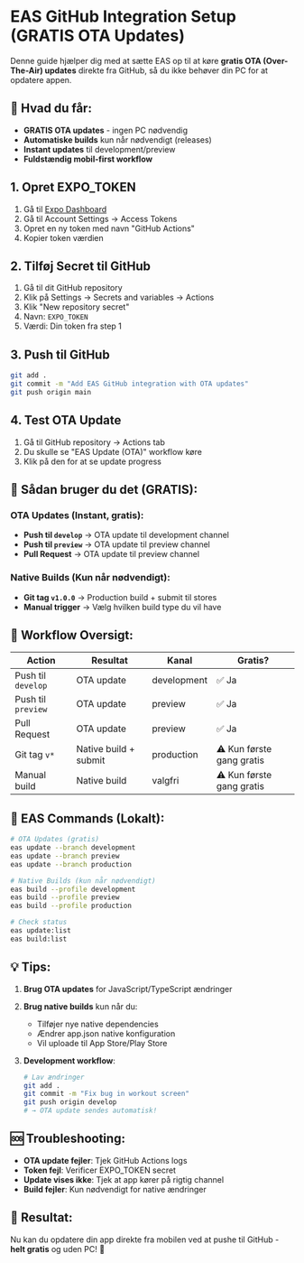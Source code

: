 # EAS GitHub Integration Setup (GRATIS OTA Updates)

Denne guide hjælper dig med at sætte EAS op til at køre **gratis OTA (Over-The-Air) updates** direkte fra GitHub, så du ikke behøver din PC for at opdatere appen.

## 🎯 Hvad du får:

- **GRATIS OTA updates** - ingen PC nødvendig
- **Automatiske builds** kun når nødvendigt (releases)
- **Instant updates** til development/preview
- **Fuldstændig mobil-first workflow**

## 1. Opret EXPO_TOKEN

1. Gå til [Expo Dashboard](https://expo.dev/accounts/marcusabs/projects/progressive-overload-app)
2. Gå til Account Settings → Access Tokens
3. Opret en ny token med navn "GitHub Actions"
4. Kopier token værdien

## 2. Tilføj Secret til GitHub

1. Gå til dit GitHub repository
2. Klik på Settings → Secrets and variables → Actions
3. Klik "New repository secret"
4. Navn: `EXPO_TOKEN`
5. Værdi: Din token fra step 1

## 3. Push til GitHub

```bash
git add .
git commit -m "Add EAS GitHub integration with OTA updates"
git push origin main
```

## 4. Test OTA Update

1. Gå til GitHub repository → Actions tab
2. Du skulle se "EAS Update (OTA)" workflow køre
3. Klik på den for at se update progress

## 🚀 Sådan bruger du det (GRATIS):

### OTA Updates (Instant, gratis):
- **Push til `develop`** → OTA update til development channel
- **Push til `preview`** → OTA update til preview channel  
- **Pull Request** → OTA update til preview channel

### Native Builds (Kun når nødvendigt):
- **Git tag `v1.0.0`** → Production build + submit til stores
- **Manual trigger** → Vælg hvilken build type du vil have

## 📱 Workflow Oversigt:

| Action | Resultat | Kanal | Gratis? |
|--------|----------|-------|---------|
| Push til `develop` | OTA update | development | ✅ Ja |
| Push til `preview` | OTA update | preview | ✅ Ja |
| Pull Request | OTA update | preview | ✅ Ja |
| Git tag `v*` | Native build + submit | production | ⚠️ Kun første gang gratis |
| Manual build | Native build | valgfri | ⚠️ Kun første gang gratis |

## 🔧 EAS Commands (Lokalt):

```bash
# OTA Updates (gratis)
eas update --branch development
eas update --branch preview  
eas update --branch production

# Native Builds (kun når nødvendigt)
eas build --profile development
eas build --profile preview
eas build --profile production

# Check status
eas update:list
eas build:list
```

## 💡 Tips:

1. **Brug OTA updates** for JavaScript/TypeScript ændringer
2. **Brug native builds** kun når du:
   - Tilføjer nye native dependencies
   - Ændrer app.json native konfiguration
   - Vil uploade til App Store/Play Store

3. **Development workflow**:
   ```bash
   # Lav ændringer
   git add .
   git commit -m "Fix bug in workout screen"
   git push origin develop
   # → OTA update sendes automatisk!
   ```

## 🆘 Troubleshooting:

- **OTA update fejler**: Tjek GitHub Actions logs
- **Token fejl**: Verificer EXPO_TOKEN secret
- **Update vises ikke**: Tjek at app kører på rigtig channel
- **Build fejler**: Kun nødvendigt for native ændringer

## 🎉 Resultat:

Nu kan du opdatere din app direkte fra mobilen ved at pushe til GitHub - **helt gratis** og uden PC! 🚀
